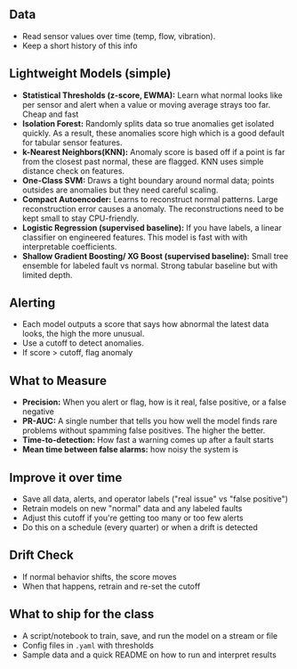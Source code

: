 ## Data
- Read sensor values over time (temp, flow, vibration). 
- Keep a short history of this info

## Lightweight Models (simple)
- **Statistical Thresholds (z-score, EWMA):** Learn what normal looks like per sensor and alert when a value or moving average strays too far. Cheap and fast
- **Isolation Forest:** Randomly splits data so true anomalies get isolated quickly. As a result, these anomalies score high which is a good default for tabular sensor features.
- **k-Nearest Neighbors(KNN):** Anomaly score is based off if a point is far from the closest past normal, these are flagged. KNN uses simple distance check on features.
- **One-Class SVM:** Draws a tight boundary around normal data; points outsides are anomalies but they need careful scaling. 
- **Compact Autoencoder:** Learns to reconstruct normal patterns. Large reconstruction error causes a anomaly. The reconstructions need to be kept small to stay CPU-friendly.
- **Logistic Regression (supervised baseline):** If you have labels, a linear classifier on engineered features. This model is fast with with interpretable coefficients. 
- **Shallow Gradient Boosting/ XG Boost (supervised baseline):** Small tree ensemble for labeled fault vs normal. Strong tabular baseline but with limited depth. 

## Alerting
 - Each model outputs a score that says how abnormal the latest data looks, the high the more unusual. 
 - Use a cutoff to detect anomalies. 
 - If score > cutoff, flag anomaly 

## What to Measure
- **Precision:** When you alert or flag, how is it real, false positive, or a false negative
- **PR-AUC:** A single number that tells you how well the model finds rare problems without spamming false positives. The higher the better. 
- **Time-to-detection:** How fast a warning comes up after a fault starts
- **Mean time between false alarms:** how noisy the system is

## Improve it over time
- Save all data, alerts, and operator labels ("real issue" vs "false positive")
- Retrain models on new "normal" data and any labeled faults
- Adjust this cutoff if you're getting too many or too few alerts
- Do this on a schedule (every quarter) or when a drift is detected

## Drift Check
- If normal behavior shifts, the score moves
- When that happens, retrain and re-set the cutoff

## What to ship for the class
- A script/notebook to train, save, and run the model on a stream or file
- Config files in `.yaml` with thresholds
- Sample data and a quick README on how to run and interpret results

